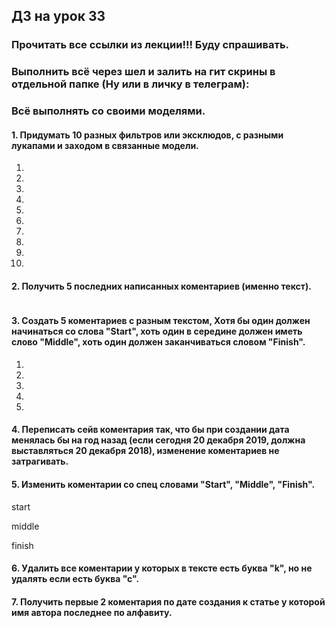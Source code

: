 ## ДЗ на урок 33

### Прочитать все ссылки из лекции!!! Буду спрашивать.

### Выполнить всё через шел и залить на гит скрины в отдельной папке (Ну или в личку в телеграм):

### Всё выполнять со своими моделями.

#### 1. Придумать 10 разных фильтров или эксклюдов, с разными лукапами и заходом в связанные модели.

01. 

02.

03.

04.

05. 

06. 

07. 

08. 

09. 

10.


#### 2. Получить 5 последних написанных коментариев (именно текст).

```

```

#### 3. Создать 5 коментариев с разным текстом, Хотя бы один должен начинаться со слова "Start", хоть один в середине должен иметь слово "Middle", хоть один должен заканчиваться словом "Finish".

1.
2.
3.
4.
5.


#### 4. Переписать сейв коментария так, что бы при создании дата менялась бы на год назад (если сегодня 20 декабря 2019, должна выставляться 20 декабря 2018), изменение коментариев не затрагивать.

#### 5. Изменить коментарии со спец словами "Start", "Middle", "Finish".

start

middle

finish


#### 6. Удалить все коментарии у которых в тексте есть буква "k", но не удалять если есть буква "с".

#### 7. Получить первые 2 коментария по дате создания к статье у которой имя автора последнее по алфавиту.